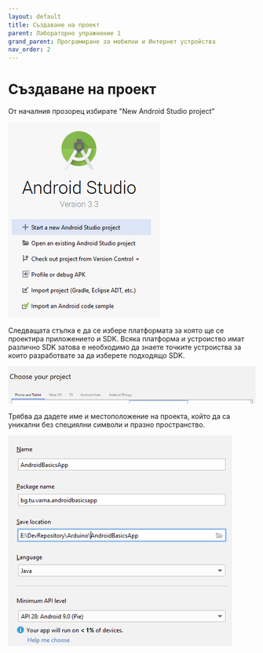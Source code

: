 ```yaml
---
layout: default
title: Създаване на проект
parent: Лабораторно упражнение 1
grand_parent: Програмиране за мобилни и Интернет устройства
nav_order: 2
---
```

# Създаване на проект

От началния прозорец избирате "New Android Studio project"

![welcome screan](<../../../assets/image (122).png>)

Следващата стъпка е да се избере платформата за която ще се проектира приложението и SDK. Всяка платформа и устроиство имат различно SDK затова е необходимо да знаете точките устроиства за които разработвате за да изберете подходящо SDK.

![](<../../../assets/image (101).png>)

Трябва да дадете име и местоположение на проекта, който да са уникални без специялни символи и празно пространство.

![](<../../../assets/image (106).png>)

